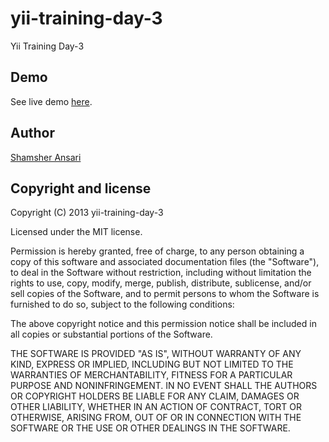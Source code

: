 yii-training-day-3
==================

Yii Training Day-3

## Demo

See live demo [here](http://shamsher31.github.io/yii-training-day-3).

## Author

[Shamsher Ansari](http://github.com/shamsher31)



## Copyright and license

Copyright (C) 2013 yii-training-day-3

Licensed under the MIT license.

Permission is hereby granted, free of charge, to any person obtaining a copy of this software and associated documentation files (the "Software"), to deal in the Software without restriction, including without limitation the rights to use, copy, modify, merge, publish, distribute, sublicense, and/or sell copies of the Software, and to permit persons to whom the Software is furnished to do so, subject to the following conditions:

The above copyright notice and this permission notice shall be included in all copies or substantial portions of the Software.

THE SOFTWARE IS PROVIDED "AS IS", WITHOUT WARRANTY OF ANY KIND, EXPRESS OR IMPLIED, INCLUDING BUT NOT LIMITED TO THE WARRANTIES OF MERCHANTABILITY, FITNESS FOR A PARTICULAR PURPOSE AND NONINFRINGEMENT. IN NO EVENT SHALL THE AUTHORS OR COPYRIGHT HOLDERS BE LIABLE FOR ANY CLAIM, DAMAGES OR OTHER LIABILITY, WHETHER IN AN ACTION OF CONTRACT, TORT OR OTHERWISE, ARISING FROM, OUT OF OR IN CONNECTION WITH THE SOFTWARE OR THE USE OR OTHER DEALINGS IN THE SOFTWARE.
